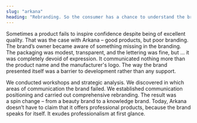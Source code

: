 ```yaml
---
slug: "arkana"
heading: "Rebranding. So the consumer has a chance to understand the brand."
---
```

Sometimes a product fails to inspire confidence despite being of excellent quality. That was the case with Arkana – good products, but poor branding. The brand’s owner became aware of something missing in the branding. The packaging was modest, transparent, and the lettering was fine, but ... it was completely devoid of expression. It communicated nothing more than the product name and the manufacturer's logo. The way the brand presented itself was a barrier to development rather than any support.

We conducted workshops and strategic analysis. We discovered in which areas of communication the brand failed. We established communication positioning and carried out comprehensive rebranding. The result was a spin change – from a beauty brand to a knowledge brand. Today, Arkana doesn’t have to claim that it offers professional products, because the brand speaks for itself. It exudes professionalism at first glance.